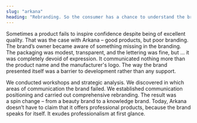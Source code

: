 ```yaml
---
slug: "arkana"
heading: "Rebranding. So the consumer has a chance to understand the brand."
---
```

Sometimes a product fails to inspire confidence despite being of excellent quality. That was the case with Arkana – good products, but poor branding. The brand’s owner became aware of something missing in the branding. The packaging was modest, transparent, and the lettering was fine, but ... it was completely devoid of expression. It communicated nothing more than the product name and the manufacturer's logo. The way the brand presented itself was a barrier to development rather than any support.

We conducted workshops and strategic analysis. We discovered in which areas of communication the brand failed. We established communication positioning and carried out comprehensive rebranding. The result was a spin change – from a beauty brand to a knowledge brand. Today, Arkana doesn’t have to claim that it offers professional products, because the brand speaks for itself. It exudes professionalism at first glance.